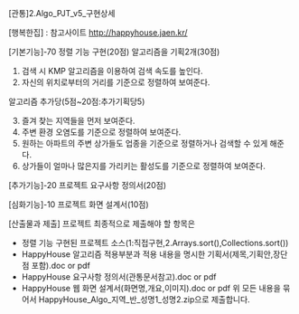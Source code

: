 [관통]2.Algo_PJT_v5_구현상세

[행복한집] : 참고사이트
http://happyhouse.jaen.kr/

[기본기능]-70
정렬 기능 구현(20점) 
알고리즘을 기획2개(30점)

1. 검색 시 KMP 알고리즘을 이용하여 검색 속도를 높인다.
2. 자신의 위치로부터의 거리를 기준으로 정렬하여 보여준다.

알고리즘 추가당(5점~20점:추가기획당5)

3. 즐겨 찾는 지역들을 먼저 보여준다.
4. 주변 환경 오염도를 기준으로 정렬하여 보여준다.
5. 원하는 아파트의 주변 상가들도 업종을 기준으로 정렬하거나 검색할 수 있게 해준다.
6. 상가들이 얼마나 많은지를 가리키는 활성도를 기준으로 정렬하여 보여준다.


[추가기능]-20
프로젝트 요구사항 정의서(20점)   


[심화기능]-10
프로젝트 화면 설계서(10점)        


[산출물과 제출]
프로젝트 최종적으로 제출해야 할 항목은
- 정렬 기능 구현된 프로젝트 소스(1:직접구현,2.Arrays.sort(),Collections.sort())
- HappyHouse 알고리즘 적용부분과 적용 내용을 명시한 기획서(제목,기획안,장단점 포함).doc or pdf
- HappyHouse 요구사항 정의서(관통문서참고).doc or pdf
- HappyHouse 웹 화면 설계서(화면명,개요,이미지).doc or pdf
위 모든 내용을 묶어서 HappyHouse_Algo_지역_반_성명1_성명2.zip으로 제출합니다.
